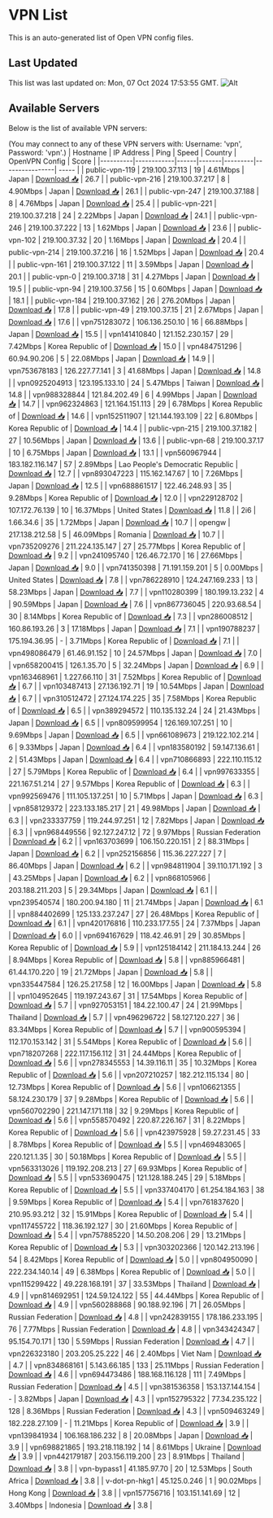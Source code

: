 # VPN List

This is an auto-generated list of Open VPN config files.

## Last Updated

This list was last updated on: Mon, 07 Oct 2024 17:53:55 GMT.
![Alt](https://repobeats.axiom.co/api/embed/186b98318ef1479477931607c1ad7d823f12451f.svg "Repobeats analytics image")

## Available Servers

Below is the list of available VPN servers:

(You may connect to any of these VPN servers with: Username: 'vpn', Password: 'vpn'.)
| Hostname | IP Address | Ping | Speed | Country | OpenVPN Config | Score |
|----------|------------|------|-------|---------|----------------| ----- |
| public-vpn-119 | 219.100.37.113 | 19 | 4.61Mbps | Japan | [Download 📥](./configs/server_0_JP.ovpn) | 26.7 |
| public-vpn-216 | 219.100.37.217 | 8 | 4.90Mbps | Japan | [Download 📥](./configs/server_1_JP.ovpn) | 26.1 |
| public-vpn-247 | 219.100.37.188 | 8 | 4.76Mbps | Japan | [Download 📥](./configs/server_2_JP.ovpn) | 25.4 |
| public-vpn-221 | 219.100.37.218 | 24 | 2.22Mbps | Japan | [Download 📥](./configs/server_3_JP.ovpn) | 24.1 |
| public-vpn-246 | 219.100.37.222 | 13 | 1.62Mbps | Japan | [Download 📥](./configs/server_4_JP.ovpn) | 23.6 |
| public-vpn-102 | 219.100.37.32 | 20 | 1.16Mbps | Japan | [Download 📥](./configs/server_5_JP.ovpn) | 20.4 |
| public-vpn-214 | 219.100.37.216 | 16 | 1.52Mbps | Japan | [Download 📥](./configs/server_6_JP.ovpn) | 20.4 |
| public-vpn-161 | 219.100.37.122 | 11 | 3.59Mbps | Japan | [Download 📥](./configs/server_7_JP.ovpn) | 20.1 |
| public-vpn-0 | 219.100.37.18 | 31 | 4.27Mbps | Japan | [Download 📥](./configs/server_8_JP.ovpn) | 19.5 |
| public-vpn-94 | 219.100.37.56 | 15 | 0.60Mbps | Japan | [Download 📥](./configs/server_9_JP.ovpn) | 18.1 |
| public-vpn-184 | 219.100.37.162 | 26 | 276.20Mbps | Japan | [Download 📥](./configs/server_10_JP.ovpn) | 17.8 |
| public-vpn-49 | 219.100.37.15 | 21 | 2.67Mbps | Japan | [Download 📥](./configs/server_11_JP.ovpn) | 17.6 |
| vpn751283072 | 106.136.250.10 | 16 | 66.88Mbps | Japan | [Download 📥](./configs/server_12_JP.ovpn) | 15.5 |
| vpn141410840 | 121.152.230.157 | 29 | 7.42Mbps | Korea Republic of | [Download 📥](./configs/server_13_KR.ovpn) | 15.0 |
| vpn484751296 | 60.94.90.206 | 5 | 22.08Mbps | Japan | [Download 📥](./configs/server_14_JP.ovpn) | 14.9 |
| vpn753678183 | 126.227.77.141 | 3 | 41.68Mbps | Japan | [Download 📥](./configs/server_15_JP.ovpn) | 14.8 |
| vpn0925204913 | 123.195.133.10 | 24 | 5.47Mbps | Taiwan | [Download 📥](./configs/server_16_TW.ovpn) | 14.8 |
| vpn988328844 | 121.84.202.49 | 6 | 4.99Mbps | Japan | [Download 📥](./configs/server_17_JP.ovpn) | 14.7 |
| vpn962324863 | 121.164.151.113 | 29 | 6.78Mbps | Korea Republic of | [Download 📥](./configs/server_18_KR.ovpn) | 14.6 |
| vpn152511907 | 121.144.193.109 | 22 | 6.80Mbps | Korea Republic of | [Download 📥](./configs/server_19_KR.ovpn) | 14.4 |
| public-vpn-215 | 219.100.37.182 | 27 | 10.56Mbps | Japan | [Download 📥](./configs/server_20_JP.ovpn) | 13.6 |
| public-vpn-68 | 219.100.37.17 | 10 | 6.75Mbps | Japan | [Download 📥](./configs/server_21_JP.ovpn) | 13.1 |
| vpn560967944 | 183.182.116.147 | 57 | 2.89Mbps | Lao People's Democratic Republic | [Download 📥](./configs/server_22_LA.ovpn) | 12.7 |
| vpn893047223 | 115.162.147.67 | 10 | 7.26Mbps | Japan | [Download 📥](./configs/server_23_JP.ovpn) | 12.5 |
| vpn688861517 | 122.46.248.93 | 35 | 9.28Mbps | Korea Republic of | [Download 📥](./configs/server_24_KR.ovpn) | 12.0 |
| vpn229128702 | 107.172.76.139 | 10 | 16.37Mbps | United States | [Download 📥](./configs/server_25_US.ovpn) | 11.8 |
| 2i6 | 1.66.34.6 | 35 | 1.72Mbps | Japan | [Download 📥](./configs/server_26_JP.ovpn) | 10.7 |
| opengw | 217.138.212.58 | 5 | 46.09Mbps | Romania | [Download 📥](./configs/server_27_RO.ovpn) | 10.7 |
| vpn735209276 | 211.224.135.147 | 27 | 25.77Mbps | Korea Republic of | [Download 📥](./configs/server_28_KR.ovpn) | 9.2 |
| vpn241095740 | 126.46.72.170 | 16 | 27.66Mbps | Japan | [Download 📥](./configs/server_29_JP.ovpn) | 9.0 |
| vpn741350398 | 71.191.159.201 | 5 | 0.00Mbps | United States | [Download 📥](./configs/server_30_US.ovpn) | 7.8 |
| vpn786228910 | 124.247.169.233 | 13 | 58.23Mbps | Japan | [Download 📥](./configs/server_31_JP.ovpn) | 7.7 |
| vpn110280399 | 180.199.13.232 | 4 | 90.59Mbps | Japan | [Download 📥](./configs/server_32_JP.ovpn) | 7.6 |
| vpn867736045 | 220.93.68.54 | 30 | 8.14Mbps | Korea Republic of | [Download 📥](./configs/server_33_KR.ovpn) | 7.3 |
| vpn286008512 | 160.86.193.26 | 3 | 17.18Mbps | Japan | [Download 📥](./configs/server_34_JP.ovpn) | 7.1 |
| vpn190788237 | 175.194.36.95 | - | 3.71Mbps | Korea Republic of | [Download 📥](./configs/server_35_KR.ovpn) | 7.1 |
| vpn498086479 | 61.46.91.152 | 10 | 24.57Mbps | Japan | [Download 📥](./configs/server_36_JP.ovpn) | 7.0 |
| vpn658200415 | 126.1.35.70 | 5 | 32.24Mbps | Japan | [Download 📥](./configs/server_37_JP.ovpn) | 6.9 |
| vpn163468961 | 1.227.66.110 | 31 | 7.52Mbps | Korea Republic of | [Download 📥](./configs/server_38_KR.ovpn) | 6.7 |
| vpn103487413 | 27.136.192.71 | 19 | 10.54Mbps | Japan | [Download 📥](./configs/server_39_JP.ovpn) | 6.7 |
| vpn310512472 | 27.124.174.225 | 35 | 7.58Mbps | Korea Republic of | [Download 📥](./configs/server_40_KR.ovpn) | 6.5 |
| vpn389294572 | 110.135.132.24 | 24 | 21.43Mbps | Japan | [Download 📥](./configs/server_41_JP.ovpn) | 6.5 |
| vpn809599954 | 126.169.107.251 | 10 | 9.69Mbps | Japan | [Download 📥](./configs/server_42_JP.ovpn) | 6.5 |
| vpn661089673 | 219.122.102.214 | 6 | 9.33Mbps | Japan | [Download 📥](./configs/server_43_JP.ovpn) | 6.4 |
| vpn183580192 | 59.147.136.61 | 2 | 51.43Mbps | Japan | [Download 📥](./configs/server_44_JP.ovpn) | 6.4 |
| vpn710866893 | 222.110.115.12 | 27 | 5.79Mbps | Korea Republic of | [Download 📥](./configs/server_45_KR.ovpn) | 6.4 |
| vpn997633355 | 221.167.51.214 | 27 | 9.57Mbps | Korea Republic of | [Download 📥](./configs/server_46_KR.ovpn) | 6.3 |
| vpn992569476 | 111.105.137.251 | 10 | 5.71Mbps | Japan | [Download 📥](./configs/server_47_JP.ovpn) | 6.3 |
| vpn858129372 | 223.133.185.217 | 21 | 49.98Mbps | Japan | [Download 📥](./configs/server_48_JP.ovpn) | 6.3 |
| vpn233337759 | 119.244.97.251 | 12 | 7.82Mbps | Japan | [Download 📥](./configs/server_49_JP.ovpn) | 6.3 |
| vpn968449556 | 92.127.247.12 | 72 | 9.97Mbps | Russian Federation | [Download 📥](./configs/server_50_RU.ovpn) | 6.2 |
| vpn163703699 | 106.150.220.151 | 2 | 88.31Mbps | Japan | [Download 📥](./configs/server_51_JP.ovpn) | 6.2 |
| vpn252156856 | 115.36.227.227 | 7 | 86.40Mbps | Japan | [Download 📥](./configs/server_52_JP.ovpn) | 6.2 |
| vpn984811904 | 39.110.171.192 | 3 | 43.25Mbps | Japan | [Download 📥](./configs/server_53_JP.ovpn) | 6.2 |
| vpn868105966 | 203.188.211.203 | 5 | 29.34Mbps | Japan | [Download 📥](./configs/server_54_JP.ovpn) | 6.1 |
| vpn239540574 | 180.200.94.180 | 11 | 21.74Mbps | Japan | [Download 📥](./configs/server_55_JP.ovpn) | 6.1 |
| vpn884402699 | 125.133.237.247 | 27 | 26.48Mbps | Korea Republic of | [Download 📥](./configs/server_56_KR.ovpn) | 6.1 |
| vpn420176816 | 110.233.177.55 | 24 | 7.37Mbps | Japan | [Download 📥](./configs/server_57_JP.ovpn) | 6.0 |
| vpn694167629 | 118.42.46.91 | 29 | 30.85Mbps | Korea Republic of | [Download 📥](./configs/server_58_KR.ovpn) | 5.9 |
| vpn125184142 | 211.184.13.244 | 26 | 8.94Mbps | Korea Republic of | [Download 📥](./configs/server_59_KR.ovpn) | 5.8 |
| vpn885966481 | 61.44.170.220 | 19 | 21.72Mbps | Japan | [Download 📥](./configs/server_60_JP.ovpn) | 5.8 |
| vpn335447584 | 126.25.217.58 | 12 | 16.00Mbps | Japan | [Download 📥](./configs/server_61_JP.ovpn) | 5.8 |
| vpn104952645 | 119.197.243.67 | 31 | 17.54Mbps | Korea Republic of | [Download 📥](./configs/server_62_KR.ovpn) | 5.7 |
| vpn927053151 | 184.22.100.47 | 24 | 21.99Mbps | Thailand | [Download 📥](./configs/server_63_TH.ovpn) | 5.7 |
| vpn496296722 | 58.127.120.227 | 36 | 83.34Mbps | Korea Republic of | [Download 📥](./configs/server_64_KR.ovpn) | 5.7 |
| vpn900595394 | 112.170.153.142 | 31 | 5.54Mbps | Korea Republic of | [Download 📥](./configs/server_65_KR.ovpn) | 5.6 |
| vpn718207268 | 222.117.156.112 | 31 | 24.44Mbps | Korea Republic of | [Download 📥](./configs/server_66_KR.ovpn) | 5.6 |
| vpn278345553 | 14.39.116.11 | 35 | 10.32Mbps | Korea Republic of | [Download 📥](./configs/server_67_KR.ovpn) | 5.6 |
| vpn207210257 | 182.212.115.134 | 80 | 12.73Mbps | Korea Republic of | [Download 📥](./configs/server_68_KR.ovpn) | 5.6 |
| vpn106621355 | 58.124.230.179 | 37 | 9.28Mbps | Korea Republic of | [Download 📥](./configs/server_69_KR.ovpn) | 5.6 |
| vpn560702290 | 221.147.171.118 | 32 | 9.29Mbps | Korea Republic of | [Download 📥](./configs/server_70_KR.ovpn) | 5.6 |
| vpn558570492 | 220.87.226.167 | 31 | 8.22Mbps | Korea Republic of | [Download 📥](./configs/server_71_KR.ovpn) | 5.6 |
| vpn423975928 | 59.27.231.45 | 33 | 8.78Mbps | Korea Republic of | [Download 📥](./configs/server_72_KR.ovpn) | 5.5 |
| vpn469483065 | 220.121.1.35 | 30 | 50.18Mbps | Korea Republic of | [Download 📥](./configs/server_73_KR.ovpn) | 5.5 |
| vpn563313026 | 119.192.208.213 | 27 | 69.93Mbps | Korea Republic of | [Download 📥](./configs/server_74_KR.ovpn) | 5.5 |
| vpn533690475 | 121.128.188.245 | 29 | 5.18Mbps | Korea Republic of | [Download 📥](./configs/server_75_KR.ovpn) | 5.5 |
| vpn337404170 | 61.254.184.163 | 38 | 9.59Mbps | Korea Republic of | [Download 📥](./configs/server_76_KR.ovpn) | 5.4 |
| vpn761837620 | 210.95.93.212 | 32 | 15.91Mbps | Korea Republic of | [Download 📥](./configs/server_77_KR.ovpn) | 5.4 |
| vpn117455722 | 118.36.192.127 | 30 | 21.60Mbps | Korea Republic of | [Download 📥](./configs/server_78_KR.ovpn) | 5.4 |
| vpn757885220 | 14.50.208.206 | 29 | 13.21Mbps | Korea Republic of | [Download 📥](./configs/server_79_KR.ovpn) | 5.3 |
| vpn303202366 | 120.142.213.196 | 54 | 8.42Mbps | Korea Republic of | [Download 📥](./configs/server_80_KR.ovpn) | 5.0 |
| vpn804950090 | 222.234.140.14 | 49 | 6.38Mbps | Korea Republic of | [Download 📥](./configs/server_81_KR.ovpn) | 5.0 |
| vpn115299422 | 49.228.168.191 | 37 | 33.53Mbps | Thailand | [Download 📥](./configs/server_82_TH.ovpn) | 4.9 |
| vpn814692951 | 124.59.124.122 | 55 | 44.44Mbps | Korea Republic of | [Download 📥](./configs/server_83_KR.ovpn) | 4.9 |
| vpn560288868 | 90.188.92.196 | 71 | 26.05Mbps | Russian Federation | [Download 📥](./configs/server_84_RU.ovpn) | 4.8 |
| vpn242839155 | 178.186.233.195 | 76 | 7.77Mbps | Russian Federation | [Download 📥](./configs/server_85_RU.ovpn) | 4.8 |
| vpn343424347 | 95.154.70.171 | 130 | 5.59Mbps | Russian Federation | [Download 📥](./configs/server_86_RU.ovpn) | 4.7 |
| vpn226323180 | 203.205.25.222 | 46 | 2.40Mbps | Viet Nam | [Download 📥](./configs/server_87_VN.ovpn) | 4.7 |
| vpn834868161 | 5.143.66.185 | 133 | 25.11Mbps | Russian Federation | [Download 📥](./configs/server_88_RU.ovpn) | 4.6 |
| vpn694473486 | 188.168.116.128 | 111 | 7.49Mbps | Russian Federation | [Download 📥](./configs/server_89_RU.ovpn) | 4.5 |
| vpn381536358 | 153.137.144.154 | - | 3.82Mbps | Japan | [Download 📥](./configs/server_90_JP.ovpn) | 4.3 |
| vpn152795322 | 77.34.235.122 | 128 | 8.36Mbps | Russian Federation | [Download 📥](./configs/server_91_RU.ovpn) | 4.3 |
| vpn509463249 | 182.228.27.109 | - | 11.21Mbps | Korea Republic of | [Download 📥](./configs/server_92_KR.ovpn) | 3.9 |
| vpn139841934 | 106.168.186.232 | 8 | 20.08Mbps | Japan | [Download 📥](./configs/server_93_JP.ovpn) | 3.9 |
| vpn698821865 | 193.218.118.192 | 14 | 8.61Mbps | Ukraine | [Download 📥](./configs/server_94_UA.ovpn) | 3.9 |
| vpn442179187 | 203.156.119.200 | 23 | 8.91Mbps | Thailand | [Download 📥](./configs/server_95_TH.ovpn) | 3.8 |
| vpn-bypass1 | 41.185.97.70 | 20 | 12.53Mbps | South Africa | [Download 📥](./configs/server_96_ZA.ovpn) | 3.8 |
| v-dot-pn-hkg1 | 45.125.0.246 | 1 | 90.02Mbps | Hong Kong | [Download 📥](./configs/server_97_HK.ovpn) | 3.8 |
| vpn157756716 | 103.151.141.69 | 12 | 3.40Mbps | Indonesia | [Download 📥](./configs/server_98_ID.ovpn) | 3.8 |
